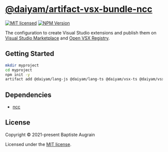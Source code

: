 [@daiyam/artifact-vsx-bundle-ncc](https://github.com/daiyam/artifact-configs/tree/master/packages/vsx-bundle-ncc)
=================================================================================================

[![MIT licensed](https://img.shields.io/badge/license-MIT-blue.svg)](./LICENSE)
[![NPM Version](https://img.shields.io/npm/v/@daiyam/artifact-vsx-bundle-ncc.svg?colorB=green)](https://www.npmjs.com/package/@daiyam/artifact-vsx-bundle-ncc)

The configuration to create Visual Studio extensions and publish them on [Visual Studio Marketplace](https://marketplace.visualstudio.com/) and [Open VSX Registry](https://open-vsx.org/).

Getting Started
---------------

```sh
mkdir myproject
cd myproject
npm init -y
artifact add @daiyam/lang-js @daiyam/lang-ts @daiyam/vsx-ts @daiyam/vsx-bundle-ncc
```

Dependencies
------------

- [ncc](https://github.com/vercel/ncc)

License
-------

Copyright &copy; 2021-present Baptiste Augrain

Licensed under the [MIT license](https://opensource.org/licenses/MIT).
